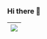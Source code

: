 ### Hi there 👋

| <a href="#"><img align="center" src="https://github-readme-stats.vercel.app/api?username=Skylyyun&show_icons=true&theme=prussian&count_private=true&hide_border=true" /></a> | 
| ------------- |

<!--
**Skylyyun/Skylyyun** is a ✨ _special_ ✨ repository because its `README.md` (this file) appears on your GitHub profile.

Here are some ideas to get you started:

- 🔭 I’m currently working on ...
- 🌱 I’m currently learning ...
- 👯 I’m looking to collaborate on ...
- 🤔 I’m looking for help with ...
- 💬 Ask me about ...
- 📫 How to reach me: ...
- 😄 Pronouns: ...
- ⚡ Fun fact: ...
-->
